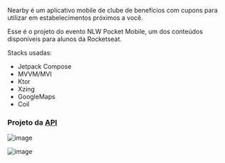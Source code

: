 Nearby é um aplicativo mobile de clube de benefícios com cupons para utilizar em estabelecimentos próximos a você.

Esse é o projeto do evento NLW Pocket Mobile, um dos conteúdos disponíveis para alunos da Rocketseat.

Stacks usadas:
* Jetpack Compose
* MVVM/MVI
* Ktor
* Xzing
* GoogleMaps
* Coil

### Projeto da [API](https://github.com/mariofelesdossantosjunior/nearby-api)

![image](https://github.com/user-attachments/assets/b9727049-3e78-49b3-bfb3-7b8b1908bc7f)

![image](https://github.com/user-attachments/assets/5c3f8d8d-2696-425a-98f6-90063c878605)

